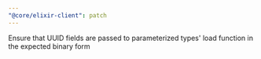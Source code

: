 ```yaml
---
"@core/elixir-client": patch
---
```


Ensure that UUID fields are passed to parameterized types' load function in the expected binary form
